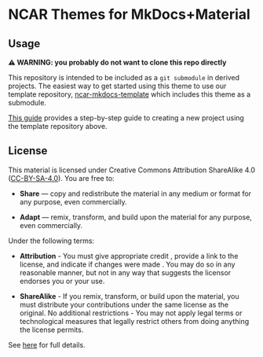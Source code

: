 # NCAR Themes for MkDocs+Material


## Usage
**⚠️ WARNING: you probably do not want to clone this repo directly**

This repository is intended to be included as a `git submodule` in derived projects.  The easiest way to get started using this theme to use our template repository, [ncar-mkdocs-template](https://ncar-mkdocs-template.readthedocs.io/en/latest/) which includes this theme as a submodule.

[This guide](https://ncar-mkdocs-template.readthedocs.io/en/latest/getting-started/) provides a step-by-step guide to creating a new project using the template repository above. 

## License

This material is licensed under Creative Commons Attribution ShareAlike 4.0 ([CC-BY-SA-4.0](https://creativecommons.org/licenses/by-sa/4.0/)).  You are free to:

- **Share** — copy and redistribute the material in any medium or format for any purpose, even commercially.

- **Adapt** — remix, transform, and build upon the material for any purpose, even commercially.


Under the following terms:

- **Attribution** - You must give appropriate credit , provide a link to the license, and indicate if changes were made . You may do so in any reasonable manner, but not in any way that suggests the licensor endorses you or your use.

- **ShareAlike** - If you remix, transform, or build upon the material, you must distribute your contributions under the same license as the original.
No additional restrictions - You may not apply legal terms or technological measures that legally restrict others from doing anything the license permits.

See [here](https://creativecommons.org/licenses/by-sa/4.0/legalcode.en) for full details.
